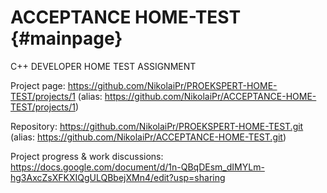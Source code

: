 # ACCEPTANCE HOME-TEST  {#mainpage}
C++ DEVELOPER HOME TEST ASSIGNMENT

Project page: https://github.com/NikolaiPr/PROEKSPERT-HOME-TEST/projects/1
	(alias: https://github.com/NikolaiPr/ACCEPTANCE-HOME-TEST/projects/1)

Repository: https://github.com/NikolaiPr/PROEKSPERT-HOME-TEST.git
	(alias: https://github.com/NikolaiPr/ACCEPTANCE-HOME-TEST.git)

Project progress & work discussions:
https://docs.google.com/document/d/1n-QBqDEsm_dIMYLm-hg3AxcZsXFKXIQgULQBbejXMn4/edit?usp=sharing